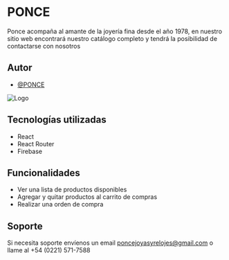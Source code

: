# PONCE 

Ponce acompaña al amante de la joyería fina desde el año 1978, en nuestro sitio web encontrará nuestro catálogo completo y tendrá la posibilidad de contactarse con nosotros


## Autor

- [@PONCE](https://github.com/lucas-ponce)


![Logo](https://poncejoyas.000webhostapp.com/assets/img/poncelogocopia.png)


## Tecnologías utilizadas
- React
- React Router
- Firebase

## Funcionalidades
- Ver una lista de productos disponibles
- Agregar y quitar productos al carrito de compras
- Realizar una orden de compra


## Soporte

Si necesita soporte envíenos un email poncejoyasyrelojes@gmail.com o llame al +54 (0221) 571-7588